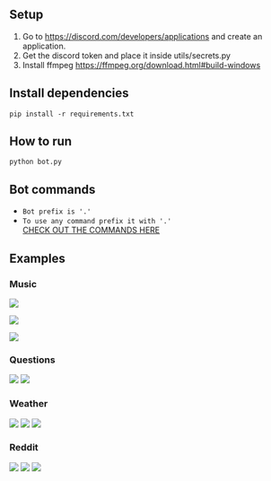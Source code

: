 ## Setup
1. Go to https://discord.com/developers/applications and create an application.  
2. Get the discord token and place it inside utils/secrets.py
3. Install ffmpeg https://ffmpeg.org/download.html#build-windows

## Install dependencies
`pip install -r requirements.txt`

## How to run
`python bot.py`

## Bot commands

* `Bot prefix is '.'`
* `To use any command prefix it with '.'`  
[CHECK OUT THE COMMANDS HERE](./COMMANDS.md)

## Examples

### Music

![](imgs/play.jpg)

![](imgs/q.jpg)

![](imgs/np.jpg)

### Questions

![](imgs/ques.jpg)
![](imgs/luck.jpg)

### Weather

![](imgs/weather.jpg)
![](imgs/astro.jpg)
![](imgs/nasa.jpg)

### Reddit

![](imgs/reddit1.jpg)
![](imgs/reddit2.jpg)
![](imgs/reddit3.jpg)